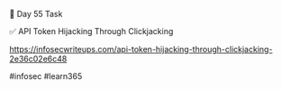 🎯 Day 55 Task


✅ API Token Hijacking Through Clickjacking


https://infosecwriteups.com/api-token-hijacking-through-clickjacking-2e36c02e6c48


#infosec #learn365
